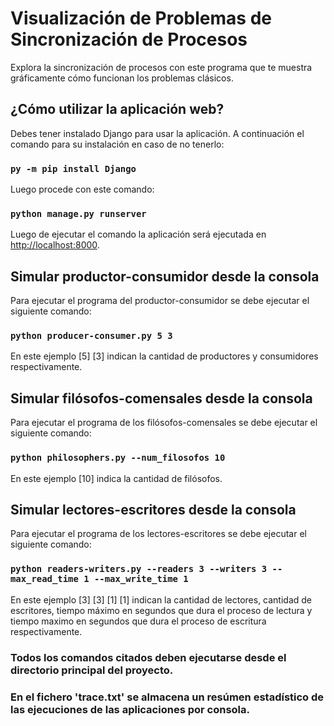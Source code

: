 # Visualización de Problemas de Sincronización de Procesos

Explora la sincronización de procesos con este programa que te muestra gráficamente cómo funcionan los problemas clásicos.

## ¿Cómo utilizar la aplicación web?

Debes tener instalado Django para usar la aplicación. A continuación el comando para su instalación en caso de no tenerlo:

### `py -m pip install Django`

Luego procede con este comando:

### `python manage.py runserver`

Luego de ejecutar el comando la aplicación será ejecutada en [http://localhost:8000](http://localhost:8000).

## Simular productor-consumidor desde la consola

Para ejecutar el programa del productor-consumidor se debe ejecutar el siguiente comando:

### `python producer-consumer.py 5 3`

En este ejemplo [5] [3] indican la cantidad de productores y consumidores respectivamente.

## Simular filósofos-comensales desde la consola

Para ejecutar el programa de los filósofos-comensales se debe ejecutar el siguiente comando:

### `python philosophers.py --num_filosofos 10`

En este ejemplo [10] indica la cantidad de filósofos.

## Simular lectores-escritores desde la consola

Para ejecutar el programa de los lectores-escritores se debe ejecutar el siguiente comando:

### `python readers-writers.py --readers 3 --writers 3 --max_read_time 1 --max_write_time 1`

En este ejemplo [3] [3] [1] [1] indican la cantidad de lectores, cantidad de escritores, tiempo máximo en segundos que dura el proceso de lectura y tiempo maximo en segundos que dura el proceso de escritura respectivamente.

### Todos los comandos citados deben ejecutarse desde el directorio principal del proyecto. 

### En el fichero 'trace.txt' se almacena un resúmen estadístico de las ejecuciones de las aplicaciones por consola. 
